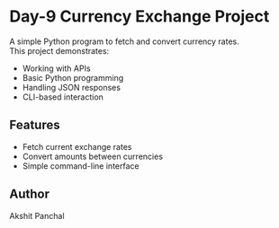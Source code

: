 # Day-9 Currency Exchange Project

A simple Python program to fetch and convert currency rates.  
This project demonstrates:

- Working with APIs
- Basic Python programming
- Handling JSON responses
- CLI-based interaction

## Features

- Fetch current exchange rates
- Convert amounts between currencies
- Simple command-line interface

## Author

Akshit Panchal
